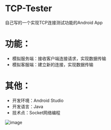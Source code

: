 # TCP-Tester
自己写的一个实现TCP连接测试功能的Android App

# 功能：
- 模拟服务端：接收客户端连接请求，实现数据传输
- 模拟客服端：建立新的连接，实现数据传输

# 其他：
- 开发环境：Android Studio
- 开发语言：Java
- 技术点：Socket网络编程

![image](https://github.com/HauyuChen/TCP-Tester/blob/master/界面效果/欢迎界面效果.jpg)
